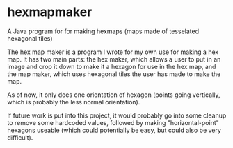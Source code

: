 # hexmapmaker
A Java program for for making hexmaps (maps made of tesselated hexagonal tiles)  


The hex map maker is a program I wrote for my own use for making a hex map. It has two main parts: the hex maker, which allows a user to put in an image and crop it down to make it a hexagon for use in the hex map, and the map maker, which uses hexagonal tiles the user has made to make the map.  


As of now, it only does one orientation of hexagon (points going vertically, which is probably the less normal orientation).  


If future work is put into this project, it would probably go into some cleanup to remove some hardcoded values, followed by making "horizontal-point" hexagons useable (which could potentially be easy, but could also be very difficult).
